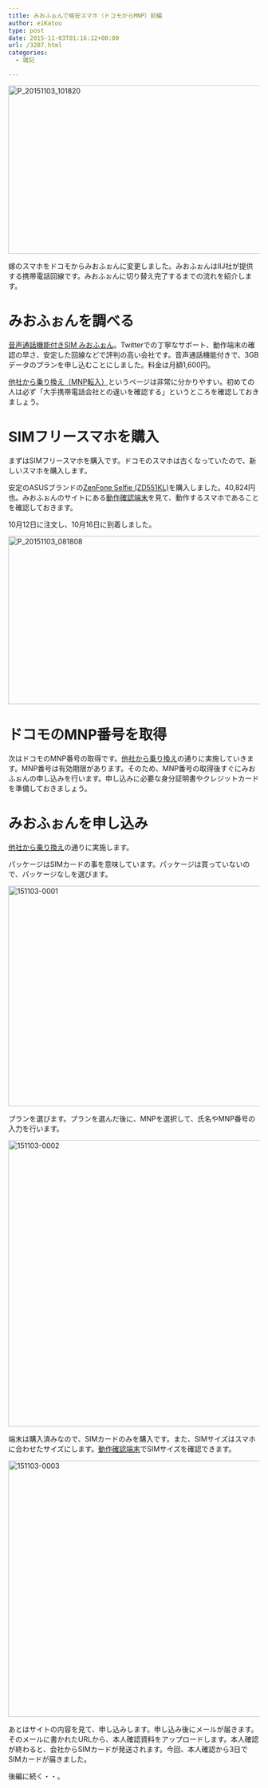 ```yaml
---
title: みおふぉんで格安スマホ（ドコモからMNP）前編
author: eiKatou
type: post
date: 2015-11-03T01:16:12+00:00
url: /3207.html
categories:
  - 雑記

---
```

[<img src="http://eikatou.net/blog/wp-content/uploads/2015/11/P_20151103_101820.jpg" alt="P_20151103_101820" width="600" height="337" class="alignnone size-full wp-image-3229" srcset="/uploads/2015/11/P_20151103_101820.jpg 600w, /uploads/2015/11/P_20151103_101820-300x169.jpg 300w, /uploads/2015/11/P_20151103_101820-500x281.jpg 500w" sizes="(max-width: 600px) 100vw, 600px" />][1]
  
嫁のスマホをドコモからみおふぉんに変更しました。みおふぉんはIIJ社が提供する携帯電話回線です。みおふぉんに切り替え完了するまでの流れを紹介します。

# みおふぉんを調べる

<a href="https://www.iijmio.jp/hdd/miofone/" target="_blank">音声通話機能付きSIM みおふぉん</a>。Twitterでの丁寧なサポート、動作端末の確認の早さ、安定した回線などで評判の高い会社です。音声通話機能付きで、3GBデータのプランを申し込むことにしました。料金は月額1,600円。
  
<a href="https://www.iijmio.jp/hdd/miofone/mnp.jsp" target="_blank">他社から乗り換え（MNP転入）</a>というページは非常に分かりやすい。初めての人は必ず「大手携帯電話会社との違いを確認する」というところを確認しておきましょう。 

<!--more-->

# SIMフリースマホを購入

まずはSIMフリースマホを購入です。ドコモのスマホは古くなっていたので、新しいスマホを購入します。
  
安定のASUSブランドの<a href="https://www.asus.com/jp/Phone/ZenFone_Selfie_ZD551KL/Features/" target="_blank">ZenFone Selfie (ZD551KL)</a>を購入しました。40,824円也。みおふぉんのサイトにある<a href="https://www.iijmio.jp/hdd/devices/" target="_blank">動作確認端末</a>を見て、動作するスマホであることを確認しておきます。

10月12日に注文し、10月16日に到着しました。
  
[<img src="http://eikatou.net/blog/wp-content/uploads/2015/11/P_20151103_081808.jpg" alt="P_20151103_081808" width="600" height="337" class="alignnone size-full wp-image-3212" srcset="/uploads/2015/11/P_20151103_081808.jpg 600w, /uploads/2015/11/P_20151103_081808-300x169.jpg 300w, /uploads/2015/11/P_20151103_081808-500x281.jpg 500w" sizes="(max-width: 600px) 100vw, 600px" />][2] 

# ドコモのMNP番号を取得

次はドコモのMNP番号の取得です。[他社から乗り換え][3]の通りに実施していきます。MNP番号は有効期限があります。そのため、MNP番号の取得後すぐにみおふぉんの申し込みを行います。申し込みに必要な身分証明書やクレジットカードを準備しておきましょう。

# みおふぉんを申し込み

[他社から乗り換え][3]の通りに実施します。

パッケージはSIMカードの事を意味しています。パッケージは買っていないので、パッケージなしを選びます。
  
[<img src="http://eikatou.net/blog/wp-content/uploads/2015/11/151103-0001.jpg" alt="151103-0001" width="800" height="442" class="alignnone size-full wp-image-3217" srcset="/uploads/2015/11/151103-0001.jpg 800w, /uploads/2015/11/151103-0001-300x166.jpg 300w, /uploads/2015/11/151103-0001-500x276.jpg 500w" sizes="(max-width: 800px) 100vw, 800px" />][4]

プランを選びます。プランを選んだ後に、MNPを選択して、氏名やMNP番号の入力を行います。
  
[<img src="http://eikatou.net/blog/wp-content/uploads/2015/11/151103-0002.jpg" alt="151103-0002" width="799" height="574" class="alignnone size-full wp-image-3216" srcset="/uploads/2015/11/151103-0002.jpg 799w, /uploads/2015/11/151103-0002-300x216.jpg 300w, /uploads/2015/11/151103-0002-418x300.jpg 418w" sizes="(max-width: 799px) 100vw, 799px" />][5]

端末は購入済みなので、SIMカードのみを購入です。また、SIMサイズはスマホに合わせたサイズにします。<a href="https://www.iijmio.jp/hdd/devices/" target="_blank">動作確認端末</a>でSIMサイズを確認できます。
  
[<img src="http://eikatou.net/blog/wp-content/uploads/2015/11/151103-0003.jpg" alt="151103-0003" width="800" height="514" class="alignnone size-full wp-image-3218" srcset="/uploads/2015/11/151103-0003.jpg 800w, /uploads/2015/11/151103-0003-300x193.jpg 300w, /uploads/2015/11/151103-0003-467x300.jpg 467w" sizes="(max-width: 800px) 100vw, 800px" />][6] 

あとはサイトの内容を見て、申し込みします。申し込み後にメールが届きます。そのメールに書かれたURLから、本人確認資料をアップロードします。本人確認が終わると、会社からSIMカードが発送されます。今回、本人確認から3日でSIMカードが届きました。

後編に続く・・。

 [1]: http://eikatou.net/blog/wp-content/uploads/2015/11/P_20151103_101820.jpg
 [2]: http://eikatou.net/blog/wp-content/uploads/2015/11/P_20151103_081808.jpg
 [3]: https://www.iijmio.jp/hdd/miofone/mnp.jsp
 [4]: http://eikatou.net/blog/wp-content/uploads/2015/11/151103-0001.jpg
 [5]: http://eikatou.net/blog/wp-content/uploads/2015/11/151103-0002.jpg
 [6]: http://eikatou.net/blog/wp-content/uploads/2015/11/151103-0003.jpg
